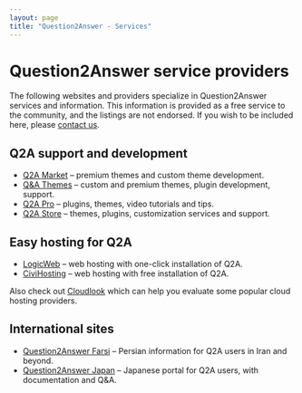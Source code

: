 ```yaml
---
layout: page
title: "Question2Answer - Services"
---
```


# Question2Answer service providers

The following websites and providers specialize in Question2Answer services and information. This information is provided as a free service to the community, and the listings are not endorsed. If you wish to be included here, please [contact us](http://www.question2answer.org/feedback.php).

## Q2A support and development

*   [Q2A Market](http://www.q2amarket.com/) – premium themes and custom theme development.
*   [Q&A Themes](http://QA-Themes.com/) – custom and premium themes, plugin development, support.
*   [Q2A Pro](http://www.q2apro.com) – plugins, themes, video tutorials and tips.
*   [Q2A Store](http://q2astore.com/) – themes, plugins, customization services and support.

## Easy hosting for Q2A

*   [LogicWeb](http://www.logicweb.com/question2answer-hosting/) – web hosting with one-click installation of Q2A.
*   [CiviHosting](http://civihosting.com/question2answer-hosting) – web hosting with free installation of Q2A.

Also check out [Cloudlook](http://www.cloudlook.com/) which can help you evaluate some popular cloud hosting providers.

## International sites

*   [Question2Answer Farsi](http://question2answer-farsi.com/) – Persian information for Q2A users in Iran and beyond.
*   [Question2Answer Japan](http://www.question2answer-jp.com/) – Japanese portal for Q2A users, with documentation and Q&A.
